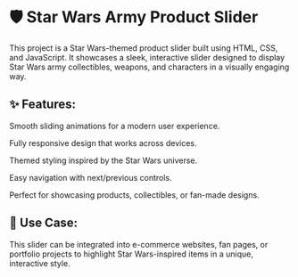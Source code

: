 # 🛡️ Star Wars Army Product Slider

This project is a Star Wars-themed product slider built using HTML, CSS, and JavaScript. It showcases a sleek, interactive slider designed to display Star Wars army collectibles, weapons, and characters in a visually engaging way.

## ✨ Features:

Smooth sliding animations for a modern user experience.

Fully responsive design that works across devices.

Themed styling inspired by the Star Wars universe.

Easy navigation with next/previous controls.

Perfect for showcasing products, collectibles, or fan-made designs.

## 🚀 Use Case:
This slider can be integrated into e-commerce websites, fan pages, or portfolio projects to highlight Star Wars-inspired items in a unique, interactive style.

